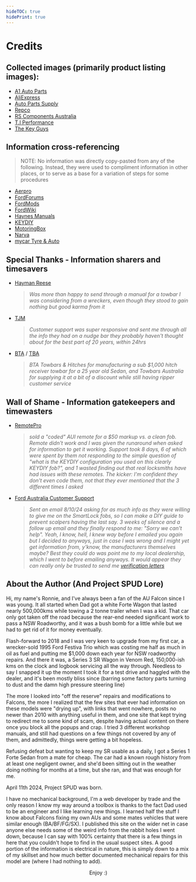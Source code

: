 ```yaml
---
hideTOC: true
hidePrint: true
---
```


# Credits

## Collected images (primarily product listing images):

- [A1 Auto Parts](https://www.a1auto-parts.com.au/)
- [AliExpress](https://www.aliexpress.com/)
- [Auto Parts Supply](https://www.autopartssupply.com.au/)
- [Repco](https://www.repco.com.au/)
- [RS Components Australia](https://au.rs-online.com/)
- [T.I Performance](https://www.tiperformance.com.au/)
- [The Key Guys](https://www.thekeyguys.com.au/)

## Information cross-referencing

> NOTE: No information was directly copy-pasted from any of the following. Instead, they were used to compliment information in other places, or to serve as a base for a variation of steps for some procedures

- [Aerpro](https://aerpro.com/)
- [FordForums](https://www.fordforums.com.au/)
- [FordMods](https://www.fordmods.com/)
- [FordWiki](https://www.fordwiki.co.uk/)
- [Haynes Manuals](https://haynes.com/en-au/ford/falcon/1998-2002-petrol)
- [KEYDIY](https://www.keydiy.com/)
- [MotoringBox](https://www.motoringbox.com/)
- [Narva](https://www.narva.com.au/)
- [mycar Tyre & Auto](https://www.mycar.com.au/)

## <span class="good-highlight">Special Thanks - Information sharers and timesavers </span>
- [Hayman Reese](https://haymanreese.com.au/)
  > *Was more than happy to send through a manual for a towbar I was considering from a wreckers, even though they stood to gain nothing but good karma from it*
- [TJM](https://www.tjm.com.au/)
  > *Customer support was super responsive and sent me through all the info they had on a nudge bar they probably haven't thought about for the best part of 20 years, within 24hrs*
- [BTA](https://btatowbars.com/) / [TBA](https://www.towbarsaustralia.com.au/)
  > *BTA Towbars & Hitches for manufacturing a sub $1,000 hitch receiver towbar for a 25 year old Sedan, and Towbars Australia for supplying it at a bit of a discount while still having ripper customer service*

## <span class="bad-highlight">Wall of Shame - Information gatekeepers and timewasters</span>

- [RemotePro](https://www.remotepro.com.au/)
  > *sold a "coded" AUI remote for a $50 markup vs. a clean fob. Remote didn't work and I was given the runaround when asked for information to get it working. Support took 8 days, 6 of which were spent by them not responding to the simple question of "what is the KEYDIY configuration you used on this clearly KEYDIY fob?", and 1 wasted finding out that real locksmiths have had issues with these remotes. The kicker: I'm confident they don't even code them, not that they ever mentioned that the 3 different times I asked*

- [Ford Australia Customer Support](mailto:foacust1@ford.com)
  > *Sent an email 8/10/24 asking for as much info as they were willing to give me on the SmartLock fobs, so I can make a DIY guide to prevent scalpers having the last say. 3 weeks of silence and a follow up email and they finally respond to me: "Sorry we can't help". Yeah, I know, hell, I knew way before I emailed you again but I decided to anyways, just in case I was wrong and I might yet get information from, y'know, the manufacturers themselves maybe? Best they could do was point me to my local dealership, which I went to before emailing anyways. It would appear they can really only be trusted to send me [verification letters](./Miscellaneous/VerificationLetter/Verification.md)*

## About the Author (And Project SPUD Lore)

Hi, my name's Ronnie, and I've always been a fan of the AU Falcon since I was young. It all started when Dad got a white Forte Wagon that lasted nearly 500,000kms while towing a 2 tonne trailer when I was a kid. That car only got taken off the road because the rear-end needed significant work to pass a NSW Roadworthy, and it was a bush bomb for a little while but we had to get rid of it for money eventually.

Flash-forward to 2018 and I was very keen to upgrade from my first car, a wrecker-sold 1995 Ford Festiva Trio which was costing me half as much in oil as fuel and putting me $1,000 down each year for NSW roadworthy repairs. And there it was, a Series 3 SR Wagon in Venom Red, 150,000-ish kms on the clock and logbook servicing all the way through. Needless to say I snapped it up the moment I took it for a test drive and haggled with the dealer, and it's been mostly bliss since (barring some factory parts turning to dust and the damn high pressure steering line)

The more I looked into "off the reserve" repairs and modifications to Falcons, the more I realized that the few sites that ever had information on these models were "drying up", with links that went nowhere, posts no newer than 2010 with anything useful in them, and one site that kept trying to redirect me to some kind of scam, despite having actual content on there once you block all the popups and crap. I tried 3 different workshop manuals, and still had questions on a few things not covered by any of them, and admittedly, things were getting a bit hopeless.

Refusing defeat but wanting to keep my SR usable as a daily, I got a Series 1 Forte Sedan from a mate for cheap. The car had a known rough history from at least one negligent owner, and she'd been sitting out in the weather doing nothing for months at a time, but she ran, and that was enough for me.

April 11th 2024, Project SPUD was born.

I have no mechanical background, I'm a web developer by trade and the only reason I know my way around a toolbox is thanks to the fact Dad used to be an engineer and I like learning new things. I learned half the stuff I know about Falcons fixing my own AUs and some mates vehicles that were similar enough (BA/BF/FG/SX). I published this site on the wider net in case anyone else needs some of the weird info from the rabbit holes I went down, because I can say with 100% certainty that there is a few things in here that you couldn't hope to find in the usual suspect sites. A good portion of the information is electrical in nature, this is simply down to a mix of my skillset and how much better documented mechanical repairs for this model are (where I had nothing to add).

<center>Enjoy :)</center>
